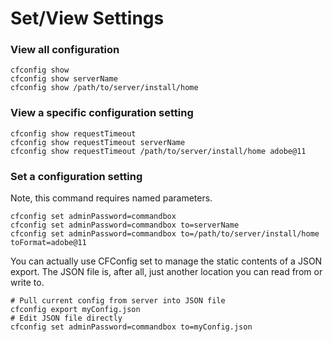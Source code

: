 # Set/View Settings

### View all configuration
```
cfconfig show
cfconfig show serverName
cfconfig show /path/to/server/install/home
```

### View a specific configuration setting
```
cfconfig show requestTimeout
cfconfig show requestTimeout serverName
cfconfig show requestTimeout /path/to/server/install/home adobe@11
```

### Set a configuration setting

Note, this command requires named parameters.
```
cfconfig set adminPassword=commandbox
cfconfig set adminPassword=commandbox to=serverName
cfconfig set adminPassword=commandbox to=/path/to/server/install/home toFormat=adobe@11
```

You can actually use CFConfig set to manage the static contents of a JSON export. The JSON file is, after all, just another location you can read from or write to.

```
# Pull current config from server into JSON file
cfconfig export myConfig.json
# Edit JSON file directly
cfconfig set adminPassword=commandbox to=myConfig.json
```
